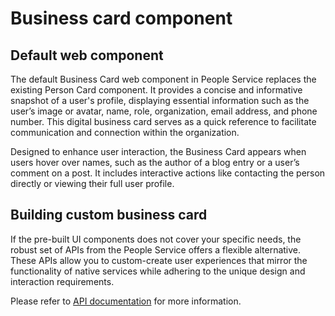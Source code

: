 # Business card component

## Default web component

The default Business Card web component in People Service replaces the existing Person Card component. It provides a concise and informative snapshot of a user's profile, displaying essential information such as the user’s image or avatar, name, role, organization, email address, and phone number. This digital business card serves as a quick reference to facilitate communication and connection within the organization.

Designed to enhance user interaction, the Business Card appears when users hover over names, such as the author of a blog entry or a user’s comment on a post. It includes interactive actions like contacting the person directly or viewing their full user profile.

## Building custom business card

If the pre-built UI components does not cover your specific needs, the robust set of APIs from the People Service offers a flexible alternative. These APIs allow you to custom-create user experiences that mirror the functionality of native services while adhering to the unique design and interaction requirements.

Please refer to [API documentation](../api) for more information.
